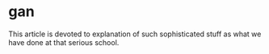 # gan

This article is devoted to explanation of 
such sophisticated stuff as what
we have done at that serious school.